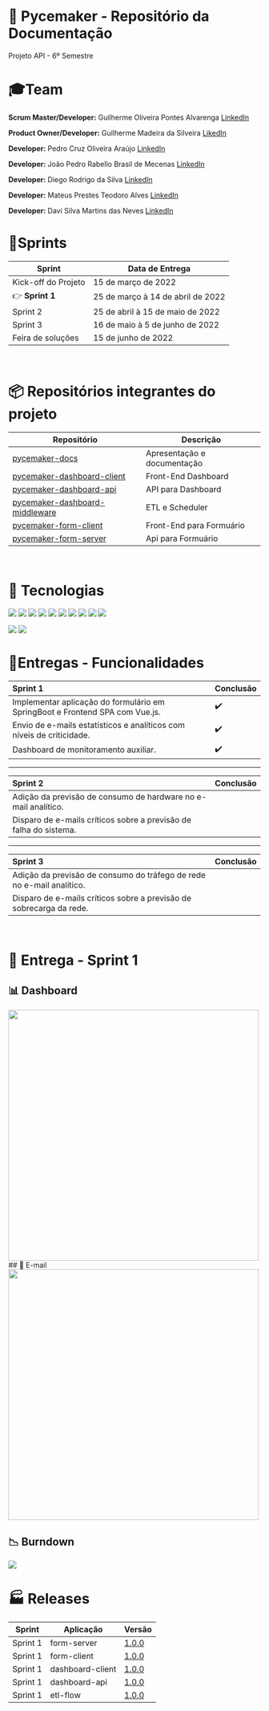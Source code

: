 
#  🐍 Pycemaker - Repositório da Documentação
Projeto API - 6º Semestre

# 🎓Team  

**Scrum Master/Developer:** Guilherme Oliveira Pontes Alvarenga [LinkedIn](https://www.linkedin.com/in/guilherme-oliveira-14a9b8175/)

**Product Owner/Developer:** Guilherme Madeira da Silveira [LikedIn](https://www.linkedin.com/in/guilherme-madeira-b317ab17b/)

**Developer:** Pedro Cruz Oliveira Araújo [LinkedIn](https://www.linkedin.com/in/pedro-cruz77/)

**Developer:** João Pedro Rabello Brasil de Mecenas [LinkedIn](https://www.linkedin.com/in/joao-pedro-m-943a74b6)

**Developer:** Diego Rodrigo da Silva [LinkedIn](https://www.linkedin.com/in/diego-s-7a97a4186/)

**Developer:** Mateus Prestes Teodoro Alves [LinkedIn](https://www.linkedin.com/in/mateus-prestes-11569118a/)

**Developer:** Davi Silva Martins das Neves [LinkedIn](https://www.linkedin.com/in/davi-neves-a50573201/)
</br>

# 📃Sprints

| Sprint                                                              | Data de Entrega |
| ------------------------------------------------------------------- | --------------- |
| Kick-off do Projeto | 15 de março de 2022 |
| 👉 **Sprint 1** | 25 de março à 14 de abril de 2022  |
| Sprint 2 | 25 de abril à 15 de maio de 2022|
| Sprint 3 | 16 de maio à 5 de junho de 2022 |
| Feira de soluções | 15 de junho de 2022|

</br>

# 📦 Repositórios integrantes do projeto

| Repositório                                                                                   | Descrição                   |
| --------------------------------------------------------------------------------------------- | --------------------------- |
| [pycemaker-docs](https://github.com/pycemaker/pycemaker-docs)                                 | Apresentação e documentação |
| [pycemaker-dashboard-client](https://github.com/pycemaker/pycemaker-dashboard-client)         | Front-End Dashboard         |
| [pycemaker-dashboard-api](https://github.com/pycemaker/pycemaker-dashboard-api)               | API para Dashboard          |
| [pycemaker-dashboard-middleware](https://github.com/pycemaker/pycemaker-dashboard-middleware) | ETL e Scheduler             |
| [pycemaker-form-client](https://github.com/pycemaker/pycemaker-form-client)                   | Front-End para Formuário    |
| [pycemaker-form-server](https://github.com/pycemaker/pycemaker-form-server)                   | Api para Formuário          |


<br>

# 🧰 Tecnologias
<img src="https://img.shields.io/badge/JavaScript-F7DF1E?style=for-the-badge&logo=javascript&logoColor=black"> <img src="https://img.shields.io/badge/React-20232A?style=for-the-badge&logo=react&logoColor=61DAFB"> <img src="https://img.shields.io/badge/Spring-green?style=for-the-badge&logo=Spring&logoColor=black"> <img src="https://img.shields.io/badge/react-blue?style=for-the-badge&logo=react&logoColor=black"> <img src="https://img.shields.io/badge/flask-orange?style=for-the-badge&logo=flask&logoColor=black"> <img src="https://img.shields.io/badge/NiFi-lightblue?style=for-the-badge&logo=apache&logoColor=black"> <img src="https://img.shields.io/badge/prometheus-grey?style=for-the-badge&logo=prometheus&logoColor=black"> <img src="https://img.shields.io/badge/Vue.js-stronggreen?style=for-the-badge&logo=Vue.js&logoColor=black"> <img src="https://img.shields.io/badge/grafana-orange?style=for-the-badge&logo=grafana&logoColor=black"> <img src="https://img.shields.io/badge/postgresql-green?style=for-the-badge&logo=postgresql&logoColor=black">

<img src="https://img.shields.io/badge/MongoDB-8bbf3d?style=for-the-badge&logo=MongoDB&logoColor=white"> <img src="https://img.shields.io/badge/firebase-yellow?style=for-the-badge&logo=firebase&logoColor=white"> 
</br>

# 📆Entregas - Funcionalidades

| Sprint 1                                                          | Conclusão |
|:----------------------------------------------------------------- | --------- |
| Implementar aplicação do formulário em SpringBoot e Frontend SPA com Vue.js.                       | ✔️ |
| Envio de e-mails estatísticos e analíticos com níveis de criticidade. | ✔️ |
| Dashboard de monitoramento auxiliar.                               | ✔️ |



<hr>

| Sprint 2                                                         | Conclusão |
|:---------------------------------------------------------------- |:--------- |
| Adição da previsão de consumo de hardware no e-mail analítico.    |           |
| Disparo de e-mails críticos sobre a previsão de falha do sistema. |           |


<hr>

| Sprint 3                                                             | Conclusão |
|:-------------------------------------------------------------------- | --------- |
| Adição da previsão de consumo do tráfego de rede no e-mail analítico. |           |
| Disparo de e-mails críticos sobre a previsão de sobrecarga da rede.   |           |


<br>

# 🎯 Entrega - Sprint 1
## 📊 Dashboard
<img src="https://i.imgur.com/HcjMTQe.png" width=500>
## 📧 E-mail
<img src="https://i.imgur.com/FqhliTx.png" width=500>
</br>

## 📉 Burndown
<img src="https://i.imgur.com/7Us2t3s.png">
</br>

# 🏭 Releases
| Sprint   | Aplicação | Versão                                                                    |
| -------- | --------- | ------------------------------------------------------------------------- |
| Sprint 1 | form-server | [1.0.0](https://github.com/pycemaker/pycemaker-form-server/tree/1.0.0) |
| Sprint 1 | form-client | [1.0.0](https://github.com/pycemaker/pycemaker-form-client/tree/1.0.0) |
| Sprint 1 | dashboard-client | [1.0.0](https://github.com/pycemaker/pycemaker-dashboard-client/tree/1.0.0) |
| Sprint 1 | dashboard-api | [1.0.0](https://github.com/pycemaker/pycemaker-dashboard-api/tree/1.0.0) |
| Sprint 1 | etl-flow | [1.0.0]() |

